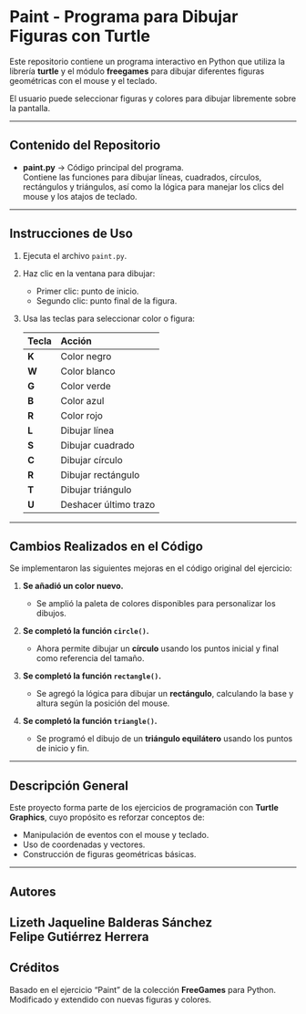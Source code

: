 # Paint - Programa para Dibujar Figuras con Turtle

Este repositorio contiene un programa interactivo en Python que utiliza la librería **turtle** y el módulo **freegames** para dibujar diferentes figuras geométricas con el mouse y el teclado.  

El usuario puede seleccionar figuras y colores para dibujar libremente sobre la pantalla.  

---

## Contenido del Repositorio

- **paint.py** → Código principal del programa.  
  Contiene las funciones para dibujar líneas, cuadrados, círculos, rectángulos y triángulos, así como la lógica para manejar los clics del mouse y los atajos de teclado.  

---

## Instrucciones de Uso

1. Ejecuta el archivo `paint.py`.  
2. Haz clic en la ventana para dibujar:  
   - Primer clic: punto de inicio.  
   - Segundo clic: punto final de la figura.  
3. Usa las teclas para seleccionar color o figura:

   | Tecla | Acción                     |
   |:------|:---------------------------|
   | **K** | Color negro                |
   | **W** | Color blanco               |
   | **G** | Color verde                |
   | **B** | Color azul                 |
   | **R** | Color rojo                 |
   | **L** | Dibujar línea              |
   | **S** | Dibujar cuadrado           |
   | **C** | Dibujar círculo            |
   | **R** | Dibujar rectángulo         |
   | **T** | Dibujar triángulo          |
   | **U** | Deshacer último trazo      |

---

## Cambios Realizados en el Código

Se implementaron las siguientes mejoras en el código original del ejercicio:

1. **Se añadió un color nuevo.**  
   - Se amplió la paleta de colores disponibles para personalizar los dibujos.  

2. **Se completó la función `circle()`.**  
   - Ahora permite dibujar un **círculo** usando los puntos inicial y final como referencia del tamaño.  

3. **Se completó la función `rectangle()`.**  
   - Se agregó la lógica para dibujar un **rectángulo**, calculando la base y altura según la posición del mouse.  

4. **Se completó la función `triangle()`.**  
   - Se programó el dibujo de un **triángulo equilátero** usando los puntos de inicio y fin.  

---

## Descripción General

Este proyecto forma parte de los ejercicios de programación con **Turtle Graphics**, cuyo propósito es reforzar conceptos de:
- Manipulación de eventos con el mouse y teclado.
- Uso de coordenadas y vectores.
- Construcción de figuras geométricas básicas.  

---

## Autores

**Lizeth Jaqueline Balderas Sánchez**  
**Felipe Gutiérrez Herrera**
---

## Créditos

Basado en el ejercicio “Paint” de la colección **FreeGames** para Python.  
Modificado y extendido con nuevas figuras y colores.
